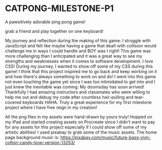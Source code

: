 # CATPONG-MILESTONE-P1
A pawsitively adorable ping pong game!

grab a friend and play together on one keyboard!

My journey and reflection during the making of this game:
I struggle with JavaScript and felt like maybe having a game that dealt with collision would challenge me in ways I could handle and BOY was I right! This game was more challenging than I anticipated and it was a great way to see my strengths and weaknesses when it comes to software development. I love CSS! During my journey, I wanted to show off some of my CSS during this game! I think that this project inspired me to go back and keep working on it and how there's always something to work on and do! I went into this game not even touching the game yet since I was too intimidated to get into and I just knew the inevitable was coming. My doomsday has soon arrived! Thankfully I had amazing instructors and classmates who were willing to help me out and debug my code after countless hair-pulling and tear-covered keyboards HAHA. Truly a great experience for my first milestone project where I have free reign in my creation! 

All the png files in my assets were hand-drawn by yours truly! Hopped on my iPad and started creating assets on Procreate since I didn't want to pay for any assets for this project especially if I could show off some of my artistic abilities! 
I used pixabay to grab some of the music assets. The home page background music is: https://pixabay.com/music/future-bass-viyn-cotton-candy-loop-version-13253/ 
